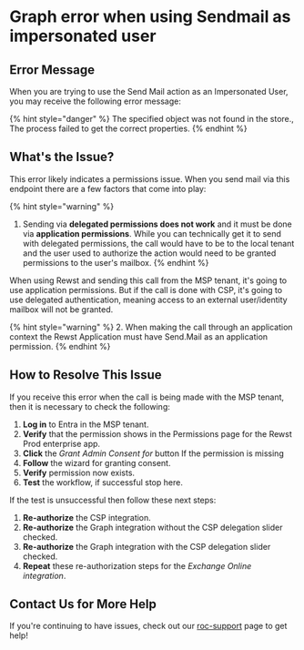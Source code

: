 # Graph error when using Sendmail as impersonated user

## Error Message

When you are trying to use the Send Mail action as an Impersonated User, you may receive the following error message:

{% hint style="danger" %}
The specified object was not found in the store., The process failed to get the correct properties.
{% endhint %}

## What's the Issue?

This error likely indicates a permissions issue. When you send mail via this endpoint there are a few factors that come into play:

{% hint style="warning" %}
1. Sending via **delegated permissions does not work** and it must be done via **application permissions**. While you can technically get it to send with delegated permissions, the call would have to be to the local tenant and the user used to authorize the action would need to be granted permissions to the user's mailbox.
{% endhint %}

When using Rewst and sending this call from the MSP tenant, it's going to use application permissions. But if the call is done with CSP, it's going to use delegated authentication, meaning access to an external user/identity mailbox will not be granted.

{% hint style="warning" %}
2. When making the call through an application context the Rewst Application must have Send.Mail as an application permission.
{% endhint %}

## How to Resolve This Issue

If you receive this error when the call is being made with the MSP tenant, then it is necessary to check the following:

1. **Log in** to Entra in the MSP tenant.
2. **Verify** that the permission shows in the Permissions page for the Rewst Prod enterprise app.
3. **Click** the _Grant Admin Consent for_ button If the permission is missing
4. **Follow** the wizard for granting consent.
5. **Verify** permission now exists.
6. **Test** the workflow, if successful stop here.&#x20;

If the test is unsuccessful then follow these next steps:

1. **Re-authorize** the CSP integration.
2. **Re-authorize** the Graph integration without the CSP delegation slider checked.
3. **Re-authorize** the Graph integration with the CSP delegation slider checked.
4. **Repeat** these re-authorization steps for the _Exchange Online integration_.

## Contact Us for More Help

If you're continuing to have issues, check out our [roc-support](../../../../../../../support-and-community/roc-support/ "mention") page to get help!
